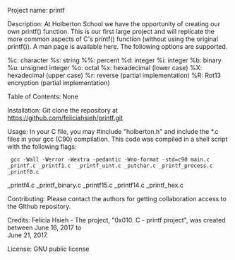 Project name: printf

Description: At Holberton School we have the opportunity of creating our own printf() function. This is our first large project and will replicate the more common aspects of C's printf() function (without using the original printf()). A man page is available here. The following options are supported.

%c: character
%s: string
%%: percent
%d: integer
%i: integer
%b: binary
%u: unsigned integer
%o: octal
%x: hexadecimal (lower case)
%X: hexadecimal (upper case)
%r: reverse (partial implementation)
%R: Rot13 encryption (partial implementation)

Table of Contents: None

Installation: Git clone the repository at https://github.com/feliciahsieh/printf.git

Usage: In your C file, you may #include "holberton.h" and include the *.c files in your gcc (C90) compilation. This code was compiled in a shell script with the following flags:

     gcc -Wall -Werror -Wextra -pedantic -Wno-format -std=c90 main.c _printf.c _printf1.c  _printf_uint.c _putchar.c _printf_process.c _printf0.c
 _printf4.c _printf_binary.c _printf15.c _printf14.c _printf_hex.c

Contributing: Please contact the authors for getting collaboration access to the GIthub repository.

Credits: Felicia Hsieh - The project, "0x010. C - printf project", was created between June 16, 2017 to \
June 21, 2017.

License: GNU public license
